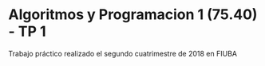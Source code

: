# Algoritmos y Programacion 1 (75.40) - TP 1

Trabajo práctico realizado el segundo cuatrimestre de 2018 en FIUBA

